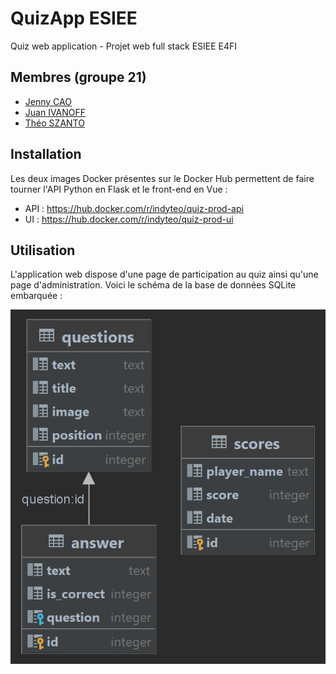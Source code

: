 # QuizApp ESIEE
Quiz web application - Projet web full stack ESIEE E4FI

## Membres (groupe 21)
* [Jenny CAO](https://github.com/jennycjay)
* [Juan IVANOFF](https://github.com/AaronJI185)
* [Théo SZANTO](https://github.com/indyteo)

## Installation
Les deux images Docker présentes sur le Docker Hub permettent de faire tourner l'API Python en Flask et le front-end en Vue :
* API : https://hub.docker.com/r/indyteo/quiz-prod-api
* UI : https://hub.docker.com/r/indyteo/quiz-prod-ui

## Utilisation
L'application web dispose d'une page de participation au quiz ainsi qu'une page d'administration. Voici le schéma de la base de données SQLite embarquée :

![Schéma de la base de données](database-diagram.png)
